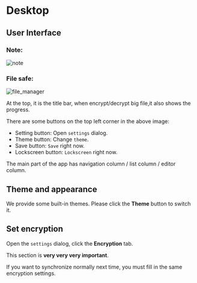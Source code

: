 # Desktop

## User Interface

### Note:

![note](/images/user_guide/note.png)

### File safe:

![file_manager](/images/user_guide/file_safe.png)

At the top, it is the title bar, when encrypt/decrypt big file,it also shows the progress.

There are some buttons on the top left corner in the above image:

- Setting button: Open `settings` dialog.
- Theme button: Change `theme`.
- Save button: `Save` right now.
- Lockscreen button: `Lockscreen` right now.

The main part of the app has navigation column / list column / editor column.

## Theme and appearance
We provide some built-in themes. Please click the **Theme** button to switch it.

## Set encryption

Open the `settings` dialog, click the **Encryption** tab.

This section is **very very very important**.

If you want to synchronize normally next time, you must fill in the same encryption settings.